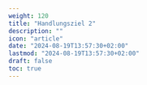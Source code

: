 ```yaml
---
weight: 120
title: "Handlungsziel 2"
description: ""
icon: "article"
date: "2024-08-19T13:57:30+02:00"
lastmod: "2024-08-19T13:57:30+02:00"
draft: false
toc: true
---
```

